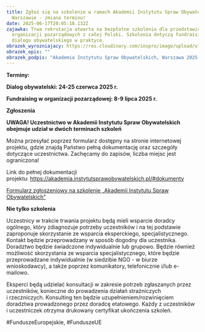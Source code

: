 ```yaml
---
title: Zgłoś się na szkolenie w ramach Akademii Instytutu Spraw Obywatelskich w
  Warszawie - zmiana terminu!
date: 2025-06-17T20:05:18.132Z
zajawka: T﻿rwa rekrutacja otwarta na bezpłatne szkolenia dla przedstawicieli
  organizacji pozarządowych z całej Polski. Szkolenia dotyczą fundraisingu oraz
  dialogu obywatelskiego w praktyce.
obrazek_wyrozniajacy: https://res.cloudinary.com/inspro/image/upload/v1750189963/Szkolenie_otwarte_17_06_2025_pbhtux.png
obrazek_opis: ""
obrazek_podpis: "Akademia Instytutu Spraw Obywatelskich, Warszawa 2025 "
---
```

**Terminy:**

**Dialog obywatelski: 24-25 czerwca 2025 r.**

**Fundraising w organizacji pozarządowej: 8-9 lipca 2025 r.** 

**Zgłoszenia**

**UWAGA! Uczestnictwo w Akademii Instytutu Spraw Obywatelskich obejmuje udział w dwóch terminach szkoleń**

Można przesyłać poprzez formularz dostępny na stronie internetowej projektu, gdzie znajdą Państwo pełną dokumentację oraz szczegóły dotyczące uczestnictwa. Zachęcamy do zapisów, liczba miejsc jest ograniczona!

Link do pełnej dokumentacji projektu: [https://akademia.instytutsprawobywatelskich.pl/#dokumenty ](https://akademia.instytutsprawobywatelskich.pl/#dokumenty)[](https://akademia.instytutsprawobywatelskich.pl/#dokumenty)

[Formularz zgłoszeniowy na szkolenie „Akademii Instytutu Spraw Obywatelskich"](https://docs.google.com/forms/d/e/1FAIpQLScuvdDycxWcAoocRP2kZU4bNFP2WrVOCV8nJvGxyLR6UyuUBg/viewform)

**Nie tylko szkolenia**

Uczestnicy w trakcie trwania projektu będą mieli wsparcie doradcy ogólnego, który zdiagnozuje potrzeby uczestników i na tej podstawie zaproponuje skorzystanie ze wsparcia eksperckiego, specjalistycznego.  Kontakt będzie przeprowadzany w sposób dogodny dla uczestnika. Doradztwo będzie świadczone indywidualnie lub grupowo. Będzie również możliwość skorzystania ze wsparcia specjalistycznego, które będzie przeprowadzane indywidualnie (w siedzibie NGO - w biurze wnioskodawcy), a także poprzez komunikatory, telefonicznie i/lub e-mailowo.

Eksperci będą udzielać konsultacji w zakresie potrzeb zgłaszanych przez uczestników, konieczne do prowadzenia działań strażniczych i rzeczniczych. Konsulting ten będzie uzupełnieniem/rozwinięciem doradztwa prowadzonego przez doradcę etatowego. Każdy z uczestników i uczestniczek otrzyma drukowany certyfikat ukończenia szkoleń.

\#FunduszeEuropejskie, #FunduszeUE